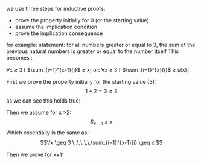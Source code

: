 we use three steps for inductive proofs:
- prove the property initially for 0 (or the starting value)
- assume the implication condition
- prove the implication consequence

for example:
statement: for all numbers greater or equal to 3, the sum of the previous natural numbers is greater or equal to the number itself
This becomes :

Ɐx ≥ 3 \[ $\sum_{i=1}^{x-1}{i}$ ≥ x\]
or:
Ɐx ≥ 3 \[ $\sum_{i=1}^{x}{i}$ ≥ s(x)\]


First we prove the property initially for the starting value (3):
$$ 1 + 2 = 3 \geq 3 $$
as we can see this holds true:



Then we assume for x >2: $$S_{x-1} \geq x$$Which essentially is the same as:
$$Ɐx \geq 3 \,:\,\,\,\,\sum_{i=1}^{x-1}{i} \geq x $$

Then we prove for x+1:
